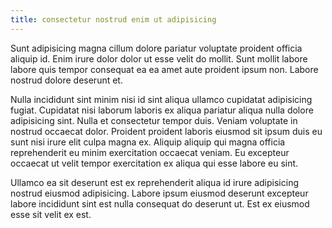 ```yaml
---
title: consectetur nostrud enim ut adipisicing
---
```


Sunt adipisicing magna cillum dolore pariatur voluptate proident officia aliquip id. Enim irure dolor dolor ut esse velit do mollit. Sunt mollit labore labore quis tempor consequat ea ea amet aute proident ipsum non. Labore nostrud dolore deserunt et.

Nulla incididunt sint minim nisi id sint aliqua ullamco cupidatat adipisicing fugiat. Cupidatat nisi laborum laboris ex aliqua pariatur aliqua nulla dolore adipisicing sint. Nulla et consectetur tempor duis. Veniam voluptate in nostrud occaecat dolor. Proident proident laboris eiusmod sit ipsum duis eu sunt nisi irure elit culpa magna ex. Aliquip aliquip qui magna officia reprehenderit eu minim exercitation occaecat veniam. Eu excepteur occaecat ut velit tempor exercitation ex aliqua qui esse labore eu sint.

Ullamco ea sit deserunt est ex reprehenderit aliqua id irure adipisicing nostrud eiusmod adipisicing. Labore ipsum eiusmod deserunt excepteur labore incididunt sint est nulla consequat do deserunt ut. Est ex eiusmod esse sit velit ex est.